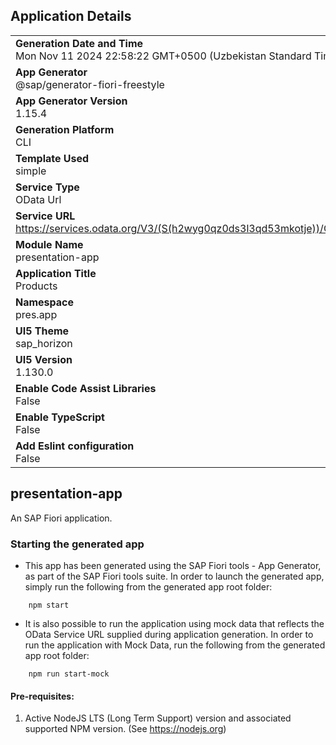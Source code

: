 ## Application Details
|               |
| ------------- |
|**Generation Date and Time**<br>Mon Nov 11 2024 22:58:22 GMT+0500 (Uzbekistan Standard Time)|
|**App Generator**<br>@sap/generator-fiori-freestyle|
|**App Generator Version**<br>1.15.4|
|**Generation Platform**<br>CLI|
|**Template Used**<br>simple|
|**Service Type**<br>OData Url|
|**Service URL**<br>https://services.odata.org/V3/(S(h2wyg0qz0ds3l3qd53mkotje))/OData/OData.svc/|
|**Module Name**<br>presentation-app|
|**Application Title**<br>Products|
|**Namespace**<br>pres.app|
|**UI5 Theme**<br>sap_horizon|
|**UI5 Version**<br>1.130.0|
|**Enable Code Assist Libraries**<br>False|
|**Enable TypeScript**<br>False|
|**Add Eslint configuration**<br>False|

## presentation-app

An SAP Fiori application.

### Starting the generated app

-   This app has been generated using the SAP Fiori tools - App Generator, as part of the SAP Fiori tools suite.  In order to launch the generated app, simply run the following from the generated app root folder:

```
    npm start
```

- It is also possible to run the application using mock data that reflects the OData Service URL supplied during application generation.  In order to run the application with Mock Data, run the following from the generated app root folder:

```
    npm run start-mock
```

#### Pre-requisites:

1. Active NodeJS LTS (Long Term Support) version and associated supported NPM version.  (See https://nodejs.org)


